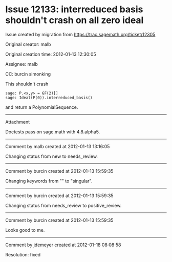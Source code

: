 # Issue 12133: interreduced basis shouldn't crash on all zero ideal

Issue created by migration from https://trac.sagemath.org/ticket/12305

Original creator: malb

Original creation time: 2012-01-13 12:30:05

Assignee: malb

CC:  burcin simonking

This shouldn't crash

```
sage: P.<x,y> = GF(2)[]
sage: Ideal(P(0)).interreduced_basis()
```

and return a PolynomialSequence.


---

Attachment

Doctests pass on sage.math with 4.8.alpha5.


---

Comment by malb created at 2012-01-13 13:16:05

Changing status from new to needs_review.


---

Comment by burcin created at 2012-01-13 15:59:35

Changing keywords from "" to "singular".


---

Comment by burcin created at 2012-01-13 15:59:35

Changing status from needs_review to positive_review.


---

Comment by burcin created at 2012-01-13 15:59:35

Looks good to me.


---

Comment by jdemeyer created at 2012-01-18 08:08:58

Resolution: fixed
